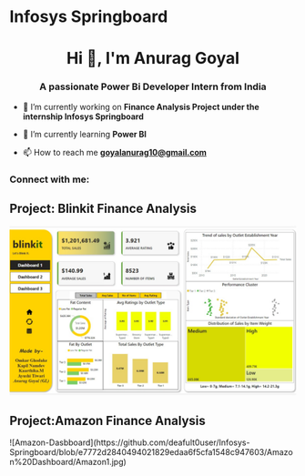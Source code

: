 # Infosys Springboard 
<h1 align="center">Hi 👋, I'm Anurag Goyal</h1>
<h3 align="center">A passionate Power Bi Developer Intern from India</h3>

- 🔭 I’m currently working on **Finance Analysis Project under the internship Infosys Springboard**

- 🌱 I’m currently learning **Power BI**

- 📫 How to reach me **goyalanurag10@gmail.com**

<h3 align="left">Connect with me:</h3>
<p align="left">
</p>

<h2>Project: Blinkit Finance Analysis</h2>
<img src='https://github.com/deafult0user/Infosys-Springboard/blob/6d5bea9a8c37b0ac8d44c4082f0ac6e3763410dc/Blinkit%20Dashboard/Blinkit1.jpg'/>

<h2>Project:Amazon Finance Analysis</h2>
![Amazon-Dasbboard](https://github.com/deafult0user/Infosys-Springboard/blob/e7772d2840494021829edaa6f5cfa1548c947603/Amazon%20Dashboard/Amazon1.jpg)


